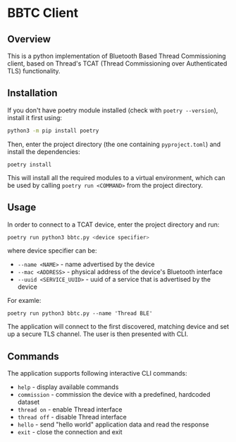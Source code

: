 # BBTC Client

## Overview
This is a python implementation of Bluetooth Based Thread Commissioning client, based on Thread's TCAT (Thread Commissioning over Authenticated TLS) functionality.

## Installation
If you don't have poetry module installed (check with `poetry --version`), install it first using:
```bash
python3 -m pip install poetry
```

Then, enter the project directory (the one containing `pyproject.toml`) and install the dependencies:
```
poetry install
```

This will install all the required modules to a virtual environment, which can be used by calling `poetry run <COMMAND>` from the project directory.

## Usage
In order to connect to a TCAT device, enter the project directory and run:
```bash
poetry run python3 bbtc.py <device specifier>
```
where device specifier can be:
- `--name <NAME>` - name advertised by the device
- `--mac <ADDRESS>` - physical address of the device's Bluetooth interface
- `--uuid <SERVICE_UUID>` - uuid of a service that is advertised by the device

For examle:
```
poetry run python3 bbtc.py --name 'Thread BLE'
```

The application will connect to the first discovered, matching device and set up a secure TLS channel. The user is then presented with CLI.

## Commands
The application supports following interactive CLI commands:
- `help` - display available commands
- `commission` - commission the device with a predefined, hardcoded dataset
- `thread on` - enable Thread interface
- `thread off` - disable Thread interface
- `hello` - send "hello world" application data and read the response
- `exit` - close the connection and exit
